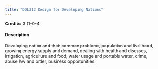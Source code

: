 ```yaml
---
title: "DDL312 Design for Developing Nations"
---
```

**Credits:** 3 (1-0-4)

#### Description
Developing nation and their common problems, population and livelihood, growing energy supply and demand, dealing with health and diseases, irrigation, agriculture and food, water usage and portable water, crime, abuse law and order, business opportunities.